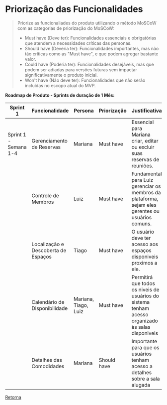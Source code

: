 # Priorização das Funcionalidades

> Priorize as funcionaliades do produto utilizando o método MoSCoW com as categorias de priorização do MoSCoW:
> - Must have (Deve ter): Funcionalidades essenciais e obrigatórias que atendem a necessidades críticas das personas.
> - Should have (Deveria ter): Funcionalidades importantes, mas não tão críticas como as "Must have", e que podem agregar bastante valor.
> - Could have (Poderia ter): Funcionalidades desejáveis, mas que podem ser adiadas para versões futuras sem impactar significativamente o produto inicial.
> - Won't have (Não deve ter): Funcionalidades que não serão incluídas no escopo atual do MVP.

**Roadmap de Produto - Sprints de duração de 1 Mês:**

|Sprint 1 | Funcionalidade                     | Persona       | Priorização  | Justificativa                                                                                                                                                                                                                                                               |
|---------|-----------------------------------|---------------|--------------|------------------------------------------------------------------------------------------------------------------------------------------------------------------------------------------------------------------------------------------------------------------------------|
| Sprint 1 - Semana 1-4 | Gerenciamento de Reservas            | Mariana | Must have    | Essencial para Mariana criar, editar ou excluir suas reservas de reuniões.                                                                                                                                    |
|                        | Controle de Membros            | Luiz | Must have    | Fundamental para Luiz gerenciar os membros da plataforma, sejam eles gerentes ou usuários comuns. |
|                        | Localização e Descoberta de Espaços         | Tiago | Must have    | O usuário deve ter acesso aos espaços disponiveis proximos a ele. |
|                        | Calendário de Disponibilidade | Mariana, Tiago, Luiz | Must have    | Permitirá que todos os niveis de usuários do sistema tenham acesso organizado às salas disponiveis |
|                        | Detalhes das Comodidades | Mariana | Should have  | Importante para que os usuários tenham acesso a detalhes sobre a sala alugada |


[Retorna](../README.md)
